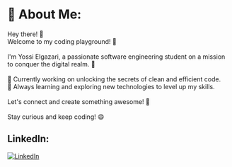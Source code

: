 # 💫 About Me:
Hey there! 👋<br>Welcome to my coding playground! 🚀<br><br>I'm Yossi Elgazari, a passionate software engineering student on a mission to conquer the digital realm. 🌟<br><br>🔭 Currently working on unlocking the secrets of clean and efficient code.<br>🌱 Always learning and exploring new technologies to level up my skills.<br><br>Let's connect and create something awesome! 🤝<br><br>Stay curious and keep coding! 😄


## LinkedIn:
[![LinkedIn](https://img.shields.io/badge/LinkedIn-%230077B5.svg?logo=linkedin&logoColor=white)](https://linkedin.com/in/yossielgazari)




